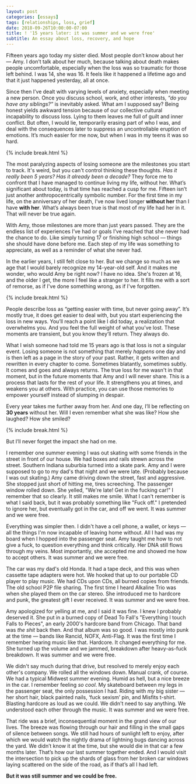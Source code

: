 ```yaml
---
layout: post
categories: [essays]
tags: [relationships, loss, grief]
date: 2018-09-26T10:00:00-07:00
title: ! '15 years later: it was summer and we were free'
subtitle: An essay about loss, recovery, and hope
---
```


Fifteen years ago today my sister died. Most people don’t know about her &mdash; Amy. I don’t talk about her much, because talking about death makes people uncomfortable, especially when the loss was so traumatic for those left behind. I was 14, she was 16. It feels like it happened a lifetime ago and that it just happened yesterday, all at once.

<!--excerpt-->

Since then I’ve dealt with varying levels of anxiety, especially when meeting a new person. Once you discuss school, work, and other interests, *“do you have any siblings?”* is inevitably asked. What am I supposed say? Being honest yields awkward tension because of our collective cultural incapability to discuss loss. Lying to them leaves me full of guilt and inner conflict. But often, I would lie, temporarily erasing part of who I was, and deal with the consequences later to suppress an uncontrollable eruption of emotions. It’s much easier for me now, but when I was in my teens it was so hard.

{% include break.html %}

The most paralyzing aspects of losing someone are the milestones you start to track. It's weird, but you can't control thinking these thoughts. *Has it really been 5 years? Has it already been a decade?* They force me to confront that I have managed to continue living my life, without her. What’s significant about today, is that time has reached a cusp for me. Fifteen isn’t just another anthropocentrically symbolic number. For the first time in my life, on the anniversary of her death, I’ve now lived longer **without her** than I have **with her**. What’s always been true is that most of my life had her in it. That will never be true again.

With Amy, those milestones are more than just years passed. They are the endless list of experiences I’ve had or goals I’ve reached that she never had the chance to do. Like simply turning 17 or finishing high school &mdash; things she should have done before me. Each step of my life was something to appreciate, as well as a reminder of what she never had.

In the earlier years, I still felt close to her. But we change so much as we age that I would barely recognize my 14-year-old self. And it makes me wonder, who would Amy be right now? I have no idea. She's frozen at 16, and the older I get, the more I feel like a stranger to her. It fills me with a sort of remorse, as if I've done something wrong, as if I've forgotten.

{% include break.html %}

People describe loss as “getting easier with time, but never going away”. It’s mostly true, it does get easier to deal with, but you start experiencing the loss in new ways. You’ll reach a point like I did today, a realization that overwhelms you. And you feel the full weight of what you’ve lost. These moments are transient, but you know they’ll return. They always do.

What I wish someone had told me 15 years ago is that loss is not a singular event. Losing someone is not something that merely *happens* one day and is then left as a page in the story of your past. Rather, it gets written and rewritten in every chapter to come. Sometimes blatantly, sometimes subtly. It comes and goes and always returns. The true loss for me wasn't in that moment, but in the future moments that Amy and I will never share. This is a process that lasts for the rest of your life. It strengthens you at times, and weakens you at others. With practice, you can use those memories to empower yourself instead of slumping in despair.

Every year takes me further away from her. And one day, I’ll be reflecting on **30 years** without her. Will I even remember what she was like? How she laughed? How she smiled?

{% include break.html %}

But I’ll never forget the impact she had on me.

I remember one summer evening I was out skating with some friends in the street in front of our house. We had boxes and rails strewn across the street. Southern Indiana suburbia turned into a skate park. Amy and I were supposed to go to my dad's that night and we were late. (Probably because I was out skating.) Amy came driving down the street, fast and aggressive. She stopped just short of hitting me, tires screeching. The passenger window rolled down. She yelled, "We're late! Get in the fucking car!" I remember that so clearly. It still makes me smile. What I can't remember is what I said back, but it was probably something like "Fuck off." I pretended to ignore her, but eventually got in the car, and off we went. It was summer and we were free.

Everything was simpler then. I didn't have a cell phone, a wallet, or keys &mdash; all the things I'm now incapable of leaving home without. All I had was my board when I hopped into the passenger seat. Amy taught me how to not give a fuck, to question everything and think critically. Her DNA still flows through my veins. Most importantly, she accepted me and showed me how to accept others. It was summer and we were free.

The car was my dad's old Honda. It had a tape deck, and this was when cassette tape adapters were hot. We hooked that up to our portable CD player to play music. We had CDs upon CDs, all burned copies from friends. The old school P2P file sharing. The first time I heard Alkaline Trio was when she played them on the car stereo. She introduced me to hardcore and punk, the greatest gift I ever received. It was summer and we were free.

Amy apologized for yelling at me, and I said it was fine. I knew I probably deserved it. She put in a burned copy of Dead To Fall's "Everything I touch Falls to Pieces", an early 2000's hardcore band from Chicago. That band was *the shit* back then. And that album was so good. I was mostly into punk at the time &mdash; bands like Rancid, NOFX, Anti-Flag. It was the first time I remember hearing music like that. Hardcore. It changed everything for me. She turned up the volume and we jammed, breakdown after heavy-as-fuck breakdown. It was summer and we were free.

We didn't say much during that drive, but resolved to merely enjoy each other's company. We rolled all the windows down. Manual crank, of course. We had a typical Midwest summer evening. Humid as hell, but a nice breeze in the car. I remember feeling *so cool*. My skateboard between my legs in the passenger seat, the only possession I had. Riding with *my* big sister &mdash; her short hair, black painted nails, ‘fuck sexism’ pin, and Misfits t-shirt. Blasting hardcore as loud as we could. We didn't need to say anything. We understood each other through the music. It was summer and we were free.

That ride was a brief, inconsequential moment in the grand view of our lives. The breeze was flowing through our hair and filling in the small gaps of silence between songs. We still had hours of sunlight left to enjoy, after which we would watch the nightly drama of lightning bugs dancing across the yard. We didn’t know it at the time, but she would die in that car a few months later. That’s how our last summer together ended. And I would visit the intersection to pick up the shards of glass from her broken car windows laying scattered on the side of the road, as if that’s all I had left.

**But it was still summer and we could be free.**
